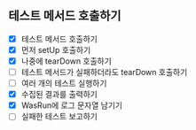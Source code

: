 ## 테스트 메서드 호출하기

- [X] 테스트 메서드 호출하기
- [X] 먼저 setUp 호출하기
- [X] 나중에 tearDown 호출하기
- [ ] 테스트 메서드가 실패하더라도 tearDown 호출하기
- [ ] 여러 개의 테스트 실행하기
- [X] 수집된 결과를 출력하기
- [X] WasRun에 로그 문자열 남기기
- [ ] 실패한 테스트 보고하기 